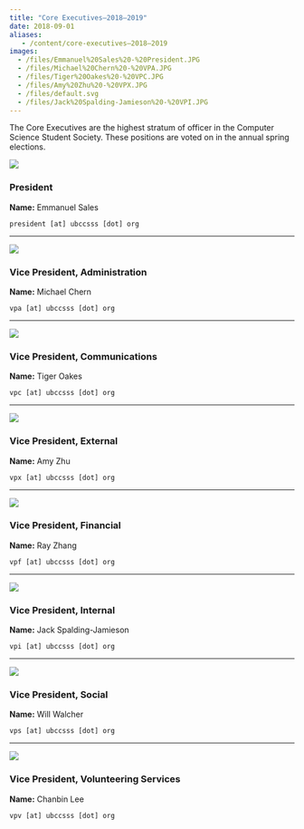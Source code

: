 ```yaml
---
title: "Core Executives—2018–2019"
date: 2018-09-01
aliases:
   - /content/core-executives—2018–2019
images:
  - /files/Emmanuel%20Sales%20-%20President.JPG
  - /files/Michael%20Chern%20-%20VPA.JPG
  - /files/Tiger%20Oakes%20-%20VPC.JPG
  - /files/Amy%20Zhu%20-%20VPX.JPG
  - /files/default.svg
  - /files/Jack%20Spalding-Jamieson%20-%20VPI.JPG
---
```


<style>
.blog-post img {
  height: 100px;
  width: 100px;
  float: left;
  margin-right: 32px;
  border-radius: 50%;
  object-fit: cover;
}
</style>

The Core Executives are the highest stratum of officer in the Computer Science Student Society. These positions are voted on in the annual spring elections.

![](/files/Emmanuel%20Sales%20-%20President.JPG)

### President

**Name:** Emmanuel Sales

`president [at] ubccsss [dot] org`

___

![](/files/Michael%20Chern%20-%20VPA.JPG)

### Vice President, Administration

**Name:** Michael Chern

`vpa [at] ubccsss [dot] org`

___

![](/files/Tiger%20Oakes%20-%20VPC.JPG)

### Vice President, Communications

**Name:** Tiger Oakes

`vpc [at] ubccsss [dot] org`

___

![](/files/Amy%20Zhu%20-%20VPX.JPG)

### Vice President, External

**Name:** Amy Zhu

`vpx [at] ubccsss [dot] org`

___

![](/files/default.svg)

### Vice President, Financial

**Name:** Ray Zhang

`vpf [at] ubccsss [dot] org`

___

![](/files/Jack%20Spalding-Jamieson%20-%20VPI.JPG)

### Vice President, Internal

**Name:** Jack Spalding-Jamieson

`vpi [at] ubccsss [dot] org`

___

![](/files/default.svg)

### Vice President, Social

**Name:** Will Walcher

`vps [at] ubccsss [dot] org`

___

![](/files/default.svg)

### Vice President, Volunteering Services

**Name:** Chanbin Lee

`vpv [at] ubccsss [dot] org`
